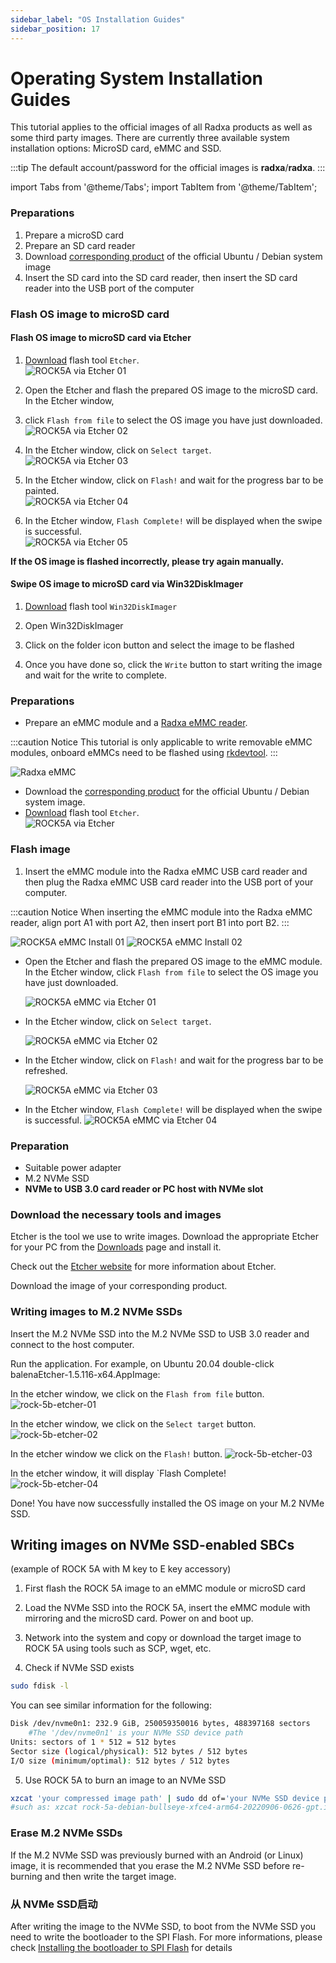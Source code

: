 ```yaml
---
sidebar_label: "OS Installation Guides"
sidebar_position: 17
---
```


# Operating System Installation Guides

This tutorial applies to the official images of all Radxa products as well as some third party images. There are currently three available system installation options: MicroSD card, eMMC and SSD.

:::tip
The default account/password for the official images is **radxa**/**radxa**.
:::

import Tabs from '@theme/Tabs';
import TabItem from '@theme/TabItem';

<Tabs>
  <TabItem value="microSD" label="microSD">

### Preparations

1. Prepare a microSD card
2. Prepare an SD card reader
3. Download [corresponding product](/productlist) of the official Ubuntu / Debian system image
4. Insert the SD card into the SD card reader, then insert the SD card reader into the USB port of the computer

### Flash OS image to microSD card

#### Flash OS image to microSD card via Etcher

1. [Download](https://etcher.balena.io/) flash tool `Etcher`.  
   ![ROCK5A via Etcher 01](/img/rock5a/rock5a-etcher.webp)

2. Open the Etcher and flash the prepared OS image to the microSD card. In the Etcher window,
3. click `Flash from file` to select the OS image you have just downloaded.  
   ![ROCK5A via Etcher 02](/img/rock5a/rock5a-etcher-1.webp)

4. In the Etcher window, click on `Select target`.  
   ![ROCK5A via Etcher 03](/img/rock5a/rock5a-etcher-2.webp)

5. In the Etcher window, click on `Flash!` and wait for the progress bar to be painted.  
   ![ROCK5A via Etcher 04](/img/rock5a/rock5a-etcher-3.webp)

6. In the Etcher window, `Flash Complete!` will be displayed when the swipe is successful.  
   ![ROCK5A via Etcher 05](/img/rock5a/rock5a-etcher-4.webp)

**If the OS image is flashed incorrectly, please try again manually.**

#### Swipe OS image to microSD card via Win32DiskImager

<!--此处缺少 Win32DiskImager 英文界面的图-->

1. [Download](https://win32diskimager.org/) flash tool `Win32DiskImager`

2. Open Win32DiskImager

3. Click on the folder icon button and select the image to be flashed

4. Once you have done so, click the `Write` button to start writing the image and wait for the write to complete.

<!-- end of the list -->

  </TabItem>
  <TabItem value="eMMC" label="eMMC">

### Preparations

- Prepare an eMMC module and a [Radxa eMMC reader](../accessories/emmc_reader).

:::caution Notice
This tutorial is only applicable to write removable eMMC modules, onboard eMMCs need to be flashed using [rkdevtool](rksdk/rkdevtool).
:::

![Radxa eMMC](/img/accessories/emmc_related_01.webp)

- Download the [corresponding product](/productlist) for the official Ubuntu / Debian system image.
- [Download](https://etcher.balena.io/) flash tool `Etcher`.  
  ![ROCK5A via Etcher](/img/rock5a/rock5a-etcher.webp)

### Flash image

1. Insert the eMMC module into the Radxa eMMC USB card reader and then plug the Radxa eMMC USB card reader into the USB port of your computer.

:::caution Notice
When inserting the eMMC module into the Radxa eMMC reader, align port A1 with port A2, then insert port B1 into port B2.
:::

![ROCK5A eMMC Install 01](/img/accessories/emmc-install1.webp)
![ROCK5A eMMC Install 02](/img/accessories/emmc-install2.webp)

- Open the Etcher and flash the prepared OS image to the eMMC module. In the Etcher window, click `Flash from file` to select the OS image you have just downloaded.

  ![ROCK5A eMMC via Etcher 01](/img/rock5a/rock5a-etcher-1.webp)

- In the Etcher window, click on `Select target`.

  ![ROCK5A eMMC via Etcher 02](/img/rock5a/rock5a-etcher-2.webp)

- In the Etcher window, click on `Flash!` and wait for the progress bar to be refreshed.

  ![ROCK5A eMMC via Etcher 03](/img/rock5a/rock5a-etcher-3.webp)

- In the Etcher window, `Flash Complete!` will be displayed when the swipe is successful.
  ![ROCK5A eMMC via Etcher 04](/img/rock5a/rock5a-etcher-4.webp)

<!-- end of the list -->

  </TabItem>
  <TabItem value="NVMe_SSD" label="NVMe SSD">

### Preparation

- Suitable power adapter
- M.2 NVMe SSD
- **NVMe to USB 3.0 card reader or PC host with NVMe slot**

### Download the necessary tools and images

Etcher is the tool we use to write images. Download the appropriate Etcher for your PC from the [Downloads](https://www.balena.io/etcher#download-etcher) page and install it.

Check out the [Etcher website](https://www.balena.io/etcher) for more information about Etcher.

Download the image of your corresponding product.

### Writing images to M.2 NVMe SSDs

Insert the M.2 NVMe SSD into the M.2 NVMe SSD to USB 3.0 reader and connect to the host computer.

Run the application. For example, on Ubuntu 20.04 double-click balenaEtcher-1.5.116-x64.AppImage:

In the etcher window, we click on the `Flash from file` button.
![rock-5b-etcher-01](/img/rock5a/rock5a-etcher-1.webp)

In the etcher window, we click on the `Select target` button.
![rock-5b-etcher-02](/img/rock5a/rock5a-etcher-2.webp)

In the etcher window we click on the `Flash!` button.
![rock-5b-etcher-03](/img/rock5a/rock5a-etcher-3.webp)

In the etcher window, it will display `Flash Complete!  
![rock-5b-etcher-04](/img/rock5a/rock5a-etcher-4.webp)

Done! You have now successfully installed the OS image on your M.2 NVMe SSD.

## Writing images on NVMe SSD-enabled SBCs

(example of ROCK 5A with M key to E key accessory)

1. First flash the ROCK 5A image to an eMMC module or microSD card

2. Load the NVMe SSD into the ROCK 5A, insert the eMMC module with mirroring and the microSD card. Power on and boot up.

3. Network into the system and copy or download the target image to ROCK 5A using tools such as SCP, wget, etc.

4. Check if NVMe SSD exists

```bash
sudo fdisk -l
```

You can see similar information for the following:

```bash
Disk /dev/nvme0n1: 232.9 GiB, 250059350016 bytes, 488397168 sectors
    #The '/dev/nvme0n1' is your NVMe SSD device path
Units: sectors of 1 * 512 = 512 bytes
Sector size (logical/physical): 512 bytes / 512 bytes
I/O size (minimum/optimal): 512 bytes / 512 bytes
```

5. Use ROCK 5A to burn an image to an NVMe SSD

```bash
xzcat 'your compressed image path' | sudo dd of='your NVMe SSD device path' bs=1M status=progress
#such as: xzcat rock-5a-debian-bullseye-xfce4-arm64-20220906-0626-gpt.img.xz | sudo dd of=/dev/nvme0n1 bs=1M status=progress
```

### Erase M.2 NVMe SSDs

If the M.2 NVMe SSD was previously burned with an Android (or Linux) image,
it is recommended that you erase the M.2 NVMe SSD before re-burning and then write the target image.

### 从 NVMe SSD启动

After writing the image to the NVMe SSD, to boot from the NVMe SSD you need to write the bootloader to the SPI Flash.
For more informations, please check [Installing the bootloader to SPI Flash](rksdk/rkdevtool) for details

  </TabItem>
</Tabs>

